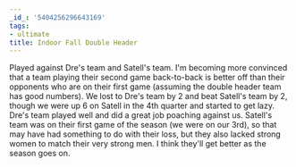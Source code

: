 ```yaml
---
_id_: '5404256296643169'
tags:
- ultimate
title: Indoor Fall Double Header
---
```


Played against Dre's team and Satell's team. I'm becoming more convinced that a team playing their second game back-to-back is better off than their opponents who are on their first game (assuming the double header team has good numbers). We lost to Dre's team by 2 and beat Satell's team by 2, though we were up 6 on Satell in the 4th quarter and started to get lazy. Dre's team played well and did a great job poaching against us. Satell's team was on their first game of the season (we were on our 3rd), so that may have had something to do with their loss, but they also lacked strong women to match their very strong men. I think they'll get better as the season goes on.
